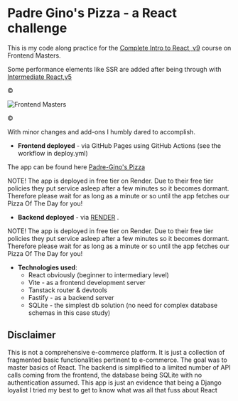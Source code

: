# Padre Gino's Pizza - a React challenge

This is my code along practice for the [Complete Intro to React, v9](https://frontendmasters.com/courses/complete-react-v9/) course on Frontend Masters.

Some performance elements like SSR are added after being through with [Intermediate React,v5](https://frontendmasters.com/courses/intermediate-react-v5/)

&copy;

![Frontend Masters](https://static.frontendmasters.com/assets/brand/logos/full.png)

&copy;

With minor changes and add-ons I humbly dared to accomplish.

- __Frontend deployed__ - via GitHub Pages using GitHub Actions (see the workflow in deploy.yml)

The app can be found here [Padre-Gino's Pizza](https://mykola-ci.github.io/padre-ginos-project/)

NOTE! The app is deployed in free tier on Render. Due to their free tier policies they put service asleep after a few minutes so it becomes dormant. Therefore please wait for as long as a minute or so until the app fetches our Pizza Of The Day for you! 

- __Backend deployed__ - via [RENDER](https://render.com/) .

NOTE! The app is deployed in free tier on Render. Due to their free tier policies they put service asleep after a few minutes so it becomes dormant. Therefore please wait for as long as a minute or so until the app fetches our Pizza Of The Day for you! 

- __Technologies used__:
  - React obviously (beginner to intermediary level)
  - Vite - as a frontend development server
  - Tanstack router & devtools
  - Fastify - as a backend server
  - SQLite - the simplest db solution (no need for complex database schemas in this case study) 


## Disclaimer
This is not a comprehensive e-commerce platform. It is just a collection of fragmented basic functionalities pertinent to e-commerce. The goal was to master basics of React. The backend is simplified to a limited number of API calls coming from the frontend, the database being SQLite with no authentication assumed. This app is just an evidence that being a Django loyalist I tried my best to get to know what was all that fuss about React
